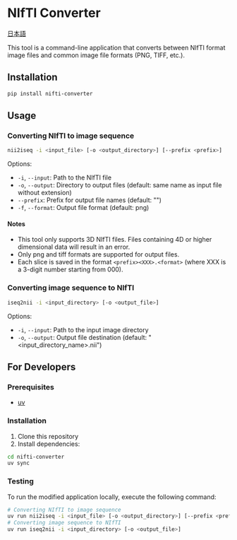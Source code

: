 # NIfTI Converter

<!-- Specify absolute path to allow navigation from PyPI -->
[日本語](https://github.com/neurodata-tokyo/nifti-converter/blob/main/README.ja.md)

This tool is a command-line application that converts between NIfTI format image files and common image file formats (PNG, TIFF, etc.).

## Installation

```sh
pip install nifti-converter
```

## Usage

### Converting NIfTI to image sequence

```sh
nii2iseq -i <input_file> [-o <output_directory>] [--prefix <prefix>]
```

Options:
- `-i`, `--input`: Path to the NIfTI file
- `-o`, `--output`: Directory to output files (default: same name as input file without extension)
- `--prefix`: Prefix for output file names (default: "")
- `-f`, `--format`: Output file format (default: png)

#### Notes

- This tool only supports 3D NIfTI files. Files containing 4D or higher dimensional data will result in an error.
- Only png and tiff formats are supported for output files.
- Each slice is saved in the format `<prefix><XXX>.<format>` (where XXX is a 3-digit number starting from 000).

### Converting image sequence to NIfTI

```sh
iseq2nii -i <input_directory> [-o <output_file>]
```

Options:
- `-i`, `--input`: Path to the input image directory
- `-o`, `--output`: Output file destination (default: "<input_directory_name>.nii")

## For Developers

### Prerequisites

- [uv](https://docs.astral.sh/uv/)

### Installation

1. Clone this repository
2. Install dependencies:

```sh
cd nifti-converter
uv sync
```

### Testing

To run the modified application locally, execute the following command:

```sh
# Converting NIfTI to image sequence
uv run nii2iseq -i <input_file> [-o <output_directory>] [--prefix <prefix>]
# Converting image sequence to NIfTI
uv run iseq2nii -i <input_directory> [-o <output_file>]
```
